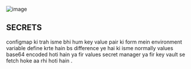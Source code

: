 

![image](https://github.com/user-attachments/assets/a5e15ca9-4baf-4edf-8605-4e3208e0d8f5)

## SECRETS

configmap ki trah isme bhi hum key value pair ki form mein environment variable define krte hain bs difference ye hai ki isme normally values base64 encoded hoti hain ya fir values secret manager ya fir key vault se fetch hoke aa rhi hoti hain . 
